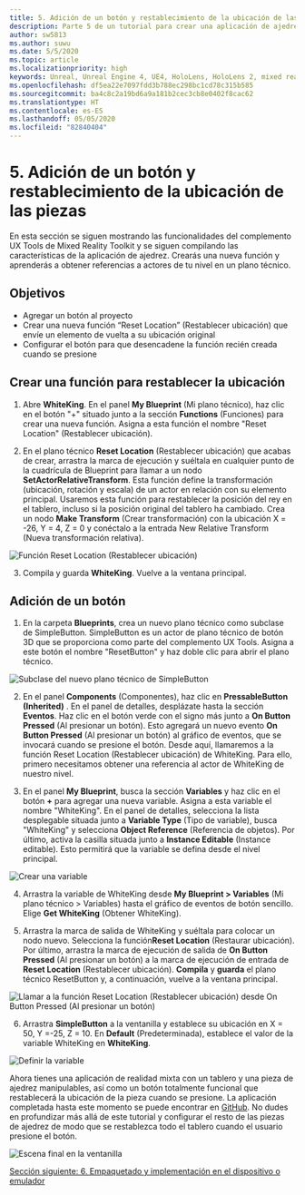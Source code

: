 ```yaml
---
title: 5. Adición de un botón y restablecimiento de la ubicación de las piezas
description: Parte 5 de un tutorial para crear una aplicación de ajedrez sencilla con Unreal Engine 4 y el complemento UX Tools de Mixed Reality Toolkit.
author: sw5813
ms.author: suwu
ms.date: 5/5/2020
ms.topic: article
ms.localizationpriority: high
keywords: Unreal, Unreal Engine 4, UE4, HoloLens, HoloLens 2, mixed reality, tutorial, getting started, mrtk, uxt, UX Tools, documentation
ms.openlocfilehash: df5ea22e7097fdd3b788ec298bc1cd78c315b585
ms.sourcegitcommit: ba4c8c2a19bd6a9a181b2cec3cb8e0402f8cac62
ms.translationtype: HT
ms.contentlocale: es-ES
ms.lasthandoff: 05/05/2020
ms.locfileid: "82840404"
---
```

# <a name="5-adding-a-button--resetting-piece-locations"></a>5. Adición de un botón y restablecimiento de la ubicación de las piezas

En esta sección se siguen mostrando las funcionalidades del complemento UX Tools de Mixed Reality Toolkit y se siguen compilando las características de la aplicación de ajedrez. Crearás una nueva función y aprenderás a obtener referencias a actores de tu nivel en un plano técnico.

## <a name="objectives"></a>Objetivos

* Agregar un botón al proyecto
* Crear una nueva función “Reset Location” (Restablecer ubicación) que envíe un elemento de vuelta a su ubicación original
* Configurar el botón para que desencadene la función recién creada cuando se presione

## <a name="create-a-function-to-reset-location"></a>Crear una función para restablecer la ubicación

1.  Abre **WhiteKing**. En el panel **My Blueprint** (Mi plano técnico), haz clic en el botón "+" situado junto a la sección **Functions** (Funciones) para crear una nueva función. Asigna a esta función el nombre "Reset Location" (Restablecer ubicación). 

2.  En el plano técnico **Reset Location** (Restablecer ubicación) que acabas de crear, arrastra la marca de ejecución y suéltala en cualquier punto de la cuadrícula de Blueprint para llamar a un nodo **SetActorRelativeTransform**. Esta función define la transformación (ubicación, rotación y escala) de un actor en relación con su elemento principal. Usaremos esta función para restablecer la posición del rey en el tablero, incluso si la posición original del tablero ha cambiado. Crea un nodo **Make Transform** (Crear transformación) con la ubicación X = -26, Y = 4, Z = 0 y conéctalo a la entrada New Relative Transform (Nueva transformación relativa). 

![Función Reset Location (Restablecer ubicación)](images/unreal-uxt/5-function.PNG)

3.  Compila y guarda **WhiteKing**. Vuelve a la ventana principal. 

## <a name="add-a-button"></a>Adición de un botón

1.  En la carpeta **Blueprints**, crea un nuevo plano técnico como subclase de SimpleButton. SimpleButton es un actor de plano técnico de botón 3D que se proporciona como parte del complemento UX Tools. Asigna a este botón el nombre "ResetButton" y haz doble clic para abrir el plano técnico. 

![Subclase del nuevo plano técnico de SimpleButton](images/unreal-uxt/5-subclass.PNG)

2.  En el panel **Components** (Componentes), haz clic en **PressableButton (Inherited)** . En el panel de detalles, desplázate hasta la sección **Eventos**. Haz clic en el botón verde con el signo más junto a **On Button Pressed** (Al presionar un botón). Esto agregará un nuevo evento **On Button Pressed** (Al presionar un botón) al gráfico de eventos, que se invocará cuando se presione el botón. Desde aquí, llamaremos a la función Reset Location (Restablecer ubicación) de WhiteKing. Para ello, primero necesitamos obtener una referencia al actor de WhiteKing de nuestro nivel. 

3.  En el panel **My Blueprint**, busca la sección **Variables** y haz clic en el botón **+** para agregar una nueva variable. Asigna a esta variable el nombre "WhiteKing". En el panel de detalles, selecciona la lista desplegable situada junto a **Variable Type** (Tipo de variable), busca "WhiteKing" y selecciona **Object Reference** (Referencia de objetos). Por último, activa la casilla situada junto a **Instance Editable** (Instance editable). Esto permitirá que la variable se defina desde el nivel principal. 

![Crear una variable](images/unreal-uxt/5-var.PNG)

4.  Arrastra la variable de WhiteKing desde **My Blueprint > Variables** (Mi plano técnico > Variables) hasta el gráfico de eventos de botón sencillo. Elige **Get WhiteKing** (Obtener WhiteKing). 

5.  Arrastra la marca de salida de WhiteKing y suéltala para colocar un nodo nuevo. Selecciona la función**Reset Location** (Restaurar ubicación). Por último, arrastra la marca de ejecución de salida de **On Button Pressed** (Al presionar un botón) a la marca de ejecución de entrada de **Reset Location** (Restablecer ubicación). **Compila** y **guarda** el plano técnico ResetButton y, a continuación, vuelve a la ventana principal. 

![Llamar a la función Reset Location (Restablecer ubicación) desde On Button Pressed (Al presionar un botón)](images/unreal-uxt/5-callresetloc.PNG)

6.  Arrastra **SimpleButton** a la ventanilla y establece su ubicación en X = 50, Y =-25, Z = 10. En **Default** (Predeterminada), establece el valor de la variable WhiteKing en **WhiteKing**.

![Definir la variable](images/unreal-uxt/5-buttonlevel.PNG)

Ahora tienes una aplicación de realidad mixta con un tablero y una pieza de ajedrez manipulables, así como un botón totalmente funcional que restablecerá la ubicación de la pieza cuando se presione. La aplicación completada hasta este momento se puede encontrar en [GitHub](https://github.com/microsoft/MixedReality-Unreal-Samples/tree/master/ChessApp). No dudes en profundizar más allá de este tutorial y configurar el resto de las piezas de ajedrez de modo que se restablezca todo el tablero cuando el usuario presione el botón.

![Escena final en la ventanilla](images/unreal-uxt/5-endscene.PNG)

[Sección siguiente: 6. Empaquetado y implementación en el dispositivo o emulador](unreal-uxt-ch6.md)